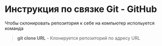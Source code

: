 # Инструкция по связке Git - GitHub

Чтобы склонировать репозитория к себе на компьютер испольуется команда 
> **git clone URL**  - Клонируется репозиторий по адресу URL  

